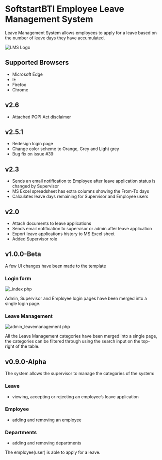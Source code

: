 # SoftstartBTI Employee Leave Management System

Leave Management System allows employees to apply for a leave based on the number of leave days they have accumulated. 

![LMS Logo](https://user-images.githubusercontent.com/48829302/190438971-5614d64a-3f16-4a06-9e61-a5e2878d95cd.PNG)

## Supported Browsers
- Microsoft Edge
- IE
- Firefox
- Chrome

## v2.6
* Attached POPI Act disclaimer

## v2.5.1
* Redesign login page
* Change color scheme to Orange, Grey and Light grey
* Bug fix on issue #39

## v2.3
* Sends an email notification to Employee after leave application status is changed by Supervisor
* MS Excel spreadsheet has extra columns showing the From-To days
* Calculates leave days remaining for Supervisor and Employee users

## v2.0

* Attach documents to leave applications
* Sends email notification to supervisor or admin after leave application
* Export leave applications history to MS Excel sheet
* Added Supervisor role

## v1.0.0-Beta
A few UI changes have been made to the template

### Login form

![_index php](https://user-images.githubusercontent.com/48829302/175241247-64775d1f-a4ee-415e-b77e-0fb5f3c6fa80.png)


Admin, Supervisor and Employee login pages have been merged into a single login page.

### Leave Management

![admin_leavemanagement php](https://user-images.githubusercontent.com/48829302/170838634-54faa4e0-bd2a-46ef-86dd-4a0d3fa45c86.png)

All the Leave Management categories have been merged into a single page, the categories can be filtered through using the search input on the top-right of the table.

## v0.9.0-Alpha
The system allows the supervisor to manage the categories of the system:

### Leave
* viewing, accepting or rejecting an employee’s leave application 

### Employee
* adding and removing an employee

### Departments
* adding and removing departments

The employee(user) is able to apply for a leave. 
